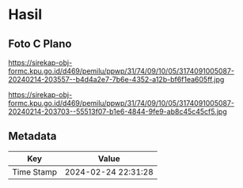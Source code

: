 # Hasil

## Foto C Plano

https://sirekap-obj-formc.kpu.go.id/d469/pemilu/ppwp/31/74/09/10/05/3174091005087-20240214-203557--b4d4a2e7-7b6e-4352-a12b-bf6f1ea605ff.jpg

https://sirekap-obj-formc.kpu.go.id/d469/pemilu/ppwp/31/74/09/10/05/3174091005087-20240214-203703--55513f07-b1e6-4844-9fe9-ab8c45c45cf5.jpg


## Metadata

| Key        | Value               |
| ---------- | ------------------- |
| Time Stamp | 2024-02-24 22:31:28 |



